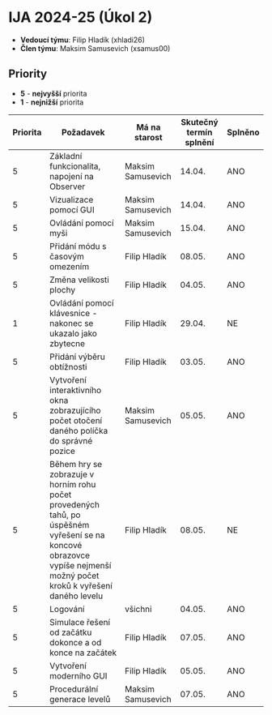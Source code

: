 # IJA 2024-25 (Úkol 2)

- **Vedoucí týmu**: Filip Hladík (xhladi26)
- **Člen týmu**: Maksim Samusevich (xsamus00)

## Priority

- **5** - **nejvyšší** priorita
- **1** - **nejnižší** priorita

| Priorita | Požadavek                                                                                                                                                            | Má na starost     | Skutečný termín splnění | Splněno |
|----------|----------------------------------------------------------------------------------------------------------------------------------------------------------------------|-------------------|-------------------------|---------|
| 5        | Základní funkcionalita, napojení na Observer                                                                                                                         | Maksim Samusevich | 14.04.                  | ANO     |
| 5        | Vizualizace pomocí GUI                                                                                                                                               | Maksim Samusevich | 14.04.                  | ANO     |
| 5        | Ovládání pomocí myši                                                                                                                                                 | Maksim Samusevich | 15.04.                  | ANO     |
| 5        | Přidání módu s časovým omezením                                                                                                                                      | Filip Hladík      | 08.05.                  | ANO      |
| 5        | Změna velikosti plochy                                                                                                                                               | Filip Hladík      | 04.05.                  | ANO     |
| 1        | Ovládání pomocí klávesnice    - nakonec se ukazalo jako zbytecne                                                                                                     | Filip Hladík      | 29.04.                  | NE      |
| 5        | Přidání výběru obtížnosti                                                                                                                                            | Filip Hladík      | 03.05.                  | ANO     |
| 5        | Vytvoření interaktivního okna zobrazujícího počet otočení daného políčka do správné pozice                                                                           | Maksim Samusevich | 05.05.                  | ANO     |
| 5        | Během hry se zobrazuje v horním rohu počet provedených tahů, po úspěšném vyřešení se na koncové obrazovce vypíše nejmenší možný počet kroků k vyřešení daného levelu | Filip Hladík      | 08.05.                  | NE      |
| 5        | Logování                                                                                                                                                             | všichni           | 04.05.                  | ANO     |
| 5        | Simulace řešení od začátku dokonce a od konce na začátek                                                                                                             | Filip Hladík      | 07.05.                  | ANO     |
| 5        | Vytvoření moderního GUI                                                                                                                                              | Filip Hladík      | 05.05.                  | ANO     |
| 5        | Procedurální generace levelů                                                                                                                                         | Maksim Samusevich | 07.05.                  | ANO     |
